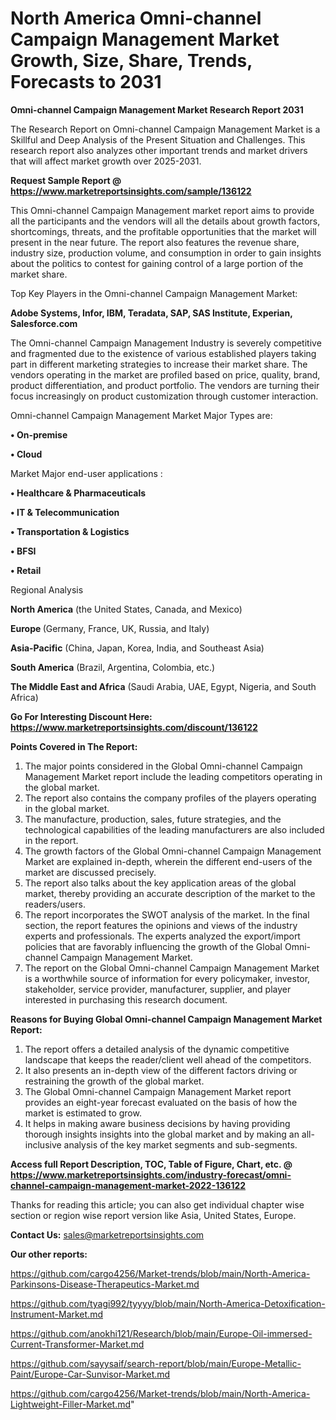 # North America Omni-channel Campaign Management Market Growth, Size, Share, Trends, Forecasts to 2031

<strong>Omni-channel Campaign Management Market Research Report 2031</strong>

The Research Report on Omni-channel Campaign Management Market is a Skillful and Deep Analysis of the Present Situation and Challenges. This research report also analyzes other important trends and market drivers that will affect market growth over 2025-2031.

<strong>Request Sample Report @ <a href=https://www.marketreportsinsights.com/sample/136122>https://www.marketreportsinsights.com/sample/136122</a></strong>

This Omni-channel Campaign Management market report aims to provide all the participants and the vendors will all the details about growth factors, shortcomings, threats, and the profitable opportunities that the market will present in the near future. The report also features the revenue share, industry size, production volume, and consumption in order to gain insights about the politics to contest for gaining control of a large portion of the market share.

Top Key Players in the Omni-channel Campaign Management Market:

<strong>Adobe Systems, Infor, IBM, Teradata, SAP, SAS Institute, Experian, Salesforce.com</strong>

The Omni-channel Campaign Management Industry is severely competitive and fragmented due to the existence of various established players taking part in different marketing strategies to increase their market share. The vendors operating in the market are profiled based on price, quality, brand, product differentiation, and product portfolio. The vendors are turning their focus increasingly on product customization through customer interaction.

Omni-channel Campaign Management Market Major Types are:

<strong>• On-premise

• Cloud</strong>

Market Major end-user applications :

<strong>• Healthcare & Pharmaceuticals

• IT & Telecommunication

• Transportation & Logistics

• BFSI

• Retail</strong>

Regional Analysis

</u><strong><b>North America</b></strong> (the United States, Canada, and Mexico)

<strong><b>Europe </b></strong>(Germany, France, UK, Russia, and Italy)

<strong><b>Asia-Pacific</b></strong> (China, Japan, Korea, India, and Southeast Asia)

<strong><b>South America</b></strong> (Brazil, Argentina, Colombia, etc.)

<strong><b>The Middle East and Africa</b></strong> (Saudi Arabia, UAE, Egypt, Nigeria, and South Africa)

<strong>Go For Interesting Discount Here: <a href=https://www.marketreportsinsights.com/discount/136122>https://www.marketreportsinsights.com/discount/136122</a></strong>

<strong>Points Covered in The Report:</strong>
<ol>
  <li>The major points considered in the Global Omni-channel Campaign Management Market report include the leading competitors operating in the global market.</li>
  <li>The report also contains the company profiles of the players operating in the global market.</li>
  <li>The manufacture, production, sales, future strategies, and the technological capabilities of the leading manufacturers are also included in the report.</li>
  <li>The growth factors of the Global Omni-channel Campaign Management Market are explained in-depth, wherein the different end-users of the market are discussed precisely.</li>
  <li>The report also talks about the key application areas of the global market, thereby providing an accurate description of the market to the readers/users.</li>
  <li>The report incorporates the SWOT analysis of the market. In the final section, the report features the opinions and views of the industry experts and professionals. The experts analyzed the export/import policies that are favorably influencing the growth of the Global Omni-channel Campaign Management Market.</li>
  <li>The report on the Global Omni-channel Campaign Management Market is a worthwhile source of information for every policymaker, investor, stakeholder, service provider, manufacturer, supplier, and player interested in purchasing this research document.</li>
</ol>
<strong>Reasons for Buying Global Omni-channel Campaign Management Market Report:</strong>

<ol>
  <li>The report offers a detailed analysis of the dynamic competitive landscape that keeps the reader/client well ahead of the competitors.</li>
  <li>It also presents an in-depth view of the different factors driving or restraining the growth of the global market.</li>
  <li>The Global Omni-channel Campaign Management Market report provides an eight-year forecast evaluated on the basis of how the market is estimated to grow.</li>
  <li>It helps in making aware business decisions by having providing thorough insights insights into the global market and by making an all-inclusive analysis of the key market segments and sub-segments.</li>
</ol>
<strong>Access full Report Description, TOC, Table of Figure, Chart, etc. @ <a href=https://www.marketreportsinsights.com/industry-forecast/omni-channel-campaign-management-market-2022-136122>https://www.marketreportsinsights.com/industry-forecast/omni-channel-campaign-management-market-2022-136122</a></strong>


Thanks for reading this article; you can also get individual chapter wise section or region wise report version like Asia, United States, Europe.

<strong>Contact Us:</strong>
sales@marketreportsinsights.com

<strong>Our other reports:</strong>

<a href=https://github.com/cargo4256/Market-trends/blob/main/North-America-Parkinsons-Disease-Therapeutics-Market.md>https://github.com/cargo4256/Market-trends/blob/main/North-America-Parkinsons-Disease-Therapeutics-Market.md</a>

<a href=https://github.com/tyagi992/tyyyy/blob/main/North-America-Detoxification-Instrument-Market.md>https://github.com/tyagi992/tyyyy/blob/main/North-America-Detoxification-Instrument-Market.md</a>

<a href=https://github.com/anokhi121/Research/blob/main/Europe-Oil-immersed-Current-Transformer-Market.md>https://github.com/anokhi121/Research/blob/main/Europe-Oil-immersed-Current-Transformer-Market.md</a>

<a href=https://github.com/sayysaif/search-report/blob/main/Europe-Metallic-Paint/Europe-Car-Sunvisor-Market.md>https://github.com/sayysaif/search-report/blob/main/Europe-Metallic-Paint/Europe-Car-Sunvisor-Market.md</a>

<a href=https://github.com/cargo4256/Market-trends/blob/main/North-America-Lightweight-Filler-Market.md>https://github.com/cargo4256/Market-trends/blob/main/North-America-Lightweight-Filler-Market.md</a>"
